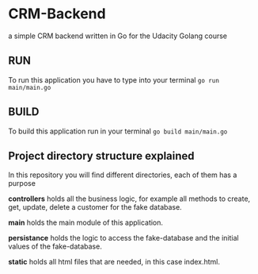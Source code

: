 # CRM-Backend

a simple CRM backend written in Go for the Udacity Golang course

## RUN

To run this application you have to type into your terminal `go run main/main.go`

## BUILD

To build this application run in your terminal `go build main/main.go`

## Project directory structure explained

In this repository you will find different directories, each of them has a purpose

**controllers** holds all the business logic, for example all methods to create, get, update, delete a customer for the fake database.

**main** holds the main module of this application.

**persistance** holds the logic to access the fake-database and the initial values of the fake-database.

**static** holds all html files that are needed, in this case index.html.

